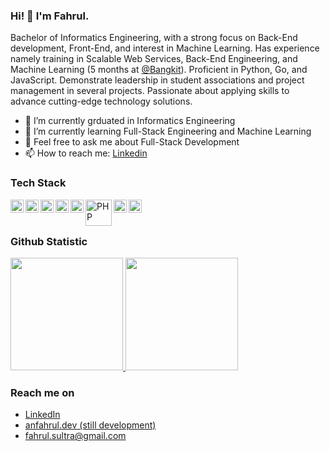 ### Hi! 👋 I'm Fahrul.

Bachelor of Informatics Engineering, with a strong focus on Back-End development, Front-End, and interest in Machine Learning. Has experience namely training in Scalable Web Services, Back-End Engineering, and Machine Learning (5 months at <a href="https://grow.google/intl/id_id/bangkit">@Bangkit</a>). Proficient in Python, Go, and JavaScript. Demonstrate leadership in student associations and project management in several projects. Passionate about applying skills to advance cutting-edge technology solutions.

- 🔭 I’m currently grduated in Informatics Engineering
- 🌱 I’m currently learning Full-Stack Engineering and Machine Learning
- 💬 Feel free to ask me about Full-Stack Development
- 📫 How to reach me: [Linkedin](https://www.linkedin.com/in/fahrulan/)

### Tech Stack
  <a href="https://developer.mozilla.org/en-US/docs/Web/JavaScript"><img align="left" alt="Javascript" title="Javascript" width="21px" src="https://seeklogo.com/images/J/javascript-js-logo-2949701702-seeklogo.com.png" /></a>
  <a href="https://nodejs.org/en"><img align="left" alt="NodeJS" title="NodeJS" width="21px" src="https://seeklogo.com/images/N/nodejs-logo-FBE122E377-seeklogo.com.png" /></a>
  <a href="https://facebook.github.io/react"><img align="left" alt="ReactJS" title="ReactJS" width="21px" src="https://seeklogo.com/images/R/react-logo-7B3CE81517-seeklogo.com.png" /></a>
  <a href="https://go.dev/"><img align="left" alt="Golang" title="Golang" width="21px" src="https://seeklogo.com/images/G/go-logo-046185B647-seeklogo.com.png" /></a>
  <a href="https://gin-gonic.com/"><img align="left" alt="Gin" title="Gin" width="21px" src="https://seeklogo.com/images/G/gin-logo-BD71D14076-seeklogo.com.png" /></a>
  <a href="https://www.php.net/"><img align="left" alt="PHP" title="PHP" width="42px" src="https://www.vectorlogo.zone/logos/php/php-ar21.svg" /></a>
  <a href="https://laravel.com/"><img align="left" alt="Laravel" title="Laravel" width="21px" src="https://upload.wikimedia.org/wikipedia/commons/thumb/9/9a/Laravel.svg/75px-Laravel.svg.png?20190820171151" /></a>
  <a href="https://www.python.org/"><img align="left" alt="Python" title="Python" width="21px" src="https://upload.wikimedia.org/wikipedia/commons/thumb/c/c3/Python-logo-notext.svg/172px-Python-logo-notext.svg.png?20220821155029" /></a>
  <br>
  <br>
  
### Github Statistic
<p align="left">
<a href="https://github.com/anfahrul">
  <img height="180em" src="https://github-readme-stats-eight-theta.vercel.app/api?username=anfahrul&show_icons=true&theme=algolia&include_all_commits=true&count_private=true"/>
  <img height="180em" src="https://github-readme-stats-eight-theta.vercel.app/api/top-langs/?username=anfahrul&layout=compact&langs_count=8&theme=algolia"/>
</a>
</p>

### Reach me on
- <a href="https://www.linkedin.com/in/fahrulan/">LinkedIn</a>
- <a href="https://anfahrul.dev">anfahrul.dev (still development)</a>
- fahrul.sultra@gmail.com
